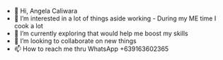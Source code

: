 - 👋 Hi, Angela Caliwara
- 👀 I’m interested in a lot of things aside working - During my ME time I cook a lot
- 🌱 I’m currently exploring that would help me boost my skills
- 💞️ I’m looking to collaborate on new things
- 📫 How to reach me thru WhatsApp +639163602365

<!---
gelcaliwara/gelcaliwara is a ✨ special ✨ repository because its `README.md` (this file) appears on your GitHub profile.
You can click the Preview link to take a look at your changes.
--->

